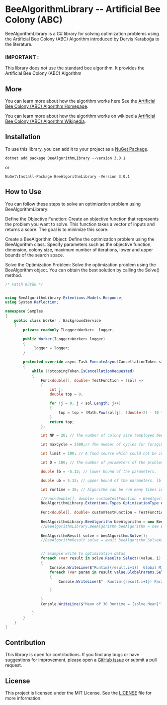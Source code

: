 

<h1>BeeAlgorithmLibrary -- Artificial Bee Colony (ABC)</h1>

<p>BeeAlgorithmLibrary is a C# library for solving optimization problems using the  Artificial Bee Colony (ABC) Algorithm introduced by Derviş Karaboğa to the literature.

<h3>IMPORTANT :</h3> This library does not use the standard bee algorithm.
It provides the Artificial Bee Colony (ABC) Algorithm </p>

<h2>More</h2>
<p>You can learn more about how the algorithm works here See the <a href="https://abc.erciyes.edu.tr/">Artificial Bee Colony (ABC) Algorithm Homepage</a>.</p>
<p>You can learn more about how the algorithm works on wikipedia <a href="https://en.wikipedia.org/wiki/Artificial_bee_colony_algorithm">Artificial Bee Colony (ABC) Algorithm Wikipedia</a>.</p>
<h2>Installation</h2>

<p>To use this library, you can add it to your project as a <a href="https://www.nuget.org/packages/BeeAlgorithmLibrary">NuGet Package</a>.</p>

<pre>
<code>dotnet add package BeeAlgorithmLibrary --version 3.0.1</code></pre>
or
<pre>
<code>NuGet\Install-Package BeeAlgorithmLibrary -Version 3.0.1</code>
</pre>

<h2>How to Use</h2>
You can follow these steps to solve an optimization problem using BeeAlgorithmLibrary:

Define the Objective Function: Create an objective function that represents the problem you want to solve. This function takes a vector of inputs and returns a score. The goal is to minimize this score.

Create a BeeAlgorithm Object: Define the optimization problem using the BeeAlgorithm class. Specify parameters such as the objective function, dimension, colony size, maximum number of iterations, lower and upper bounds of the search space.

Solve the Optimization Problem: Solve the optimization problem using the BeeAlgorithm object. You can obtain the best solution by calling the Solve() method.


```csharp
/* Fatih Kütük */


using BeeAlgorithmLibrary.Extentions.Models.Response;
using System.Reflection;

namespace Samples
{
    public class Worker : BackgroundService
    {
        private readonly ILogger<Worker> _logger;

        public Worker(ILogger<Worker> logger)
        {
            _logger = logger;
        }

        protected override async Task ExecuteAsync(CancellationToken stoppingToken)
        {
            while (!stoppingToken.IsCancellationRequested)
            {
                Func<double[], double> TestFunction = (sol) =>
                {
                    int j;
                    double top = 0;

                    for (j = 0; j < sol.Length; j++)
                    {
                        top = top + (Math.Pow(sol[j], (double)2) - 10 * Math.Cos(2 * Math.PI * sol[j]) + 10);
                    }
                    return top;
                };

                int NP = 20; // The number of colony size (employed bees+onlooker bees)

                int maxCycle = 2500;// The number of cycles for foraging {a stopping criteria}

                int limit = 100; // A food source which could not be improved through "limit" trials is abandoned by its employed bee

                int D = 100; // The number of parameters of the problem to be optimized

                double lb = -5.12; // lower bound of the parameters.

                double ub = 5.12; // upper bound of the parameters. lb and ub can be defined as arrays for the problems of which parameters have different bounds

                int runtime = 30; // Algorithm can be run many times in order to see its robustness

                //Func<double[], double> customTestFunction = BeeAlgorithmLibrary.Extentions.TestFunctions.Rastrigin; if u want test with global functions u can use extensions like this block
                BeeAlgorithmLibrary.Extentions.Types.OptimizationType optimizationType = BeeAlgorithmLibrary.Extentions.Types.OptimizationType.Minimize; // if u want minimize the function use Minimize, if u want maximize function use Maximize
               
                Func<double[], double> customTestFunction = TestFunction;
                
                BeeAlgorithmLibrary.BeeAlgorithm beeAlgorithm = new BeeAlgorithmLibrary.BeeAlgorithm(optimizationType, NP, maxCycle, limit, D, lb, ub, runtime,customTestFunction);
                //BeeAlgorithmLibrary.BeeAlgorithm beeAlgorithm = new BeeAlgorithmLibrary.BeeAlgorithm(optimizationType, NP, maxCycle, limit, D, lb, ub, runtime); if u dont give custom test function it will run with default Sphere function
                
                BeeAlgorithmResult solve = beeAlgorithm.Solve();
                //BeeAlgorithmResult solve = await beeAlgorithm.SolveAsync(); for async 


                // example write to optimization datas 
                foreach (var result in solve.Results.Select((value, i) => new { i, value }))
                {
                    Console.WriteLine($"Runtim({result.i+1})  Global Min  = {result.value.GlobalMin}");
                    foreach (var param in result.value.GlobalParams.Select((value, i) => new { i, value }))
                    {
                        Console.WriteLine($"  Runtim({result.i+1}) Param({param.i+1})  = {param.value}");

                    }

                }
                Console.WriteLine($"Mean of 30 Runtime = {solve.Mean}");

            }
        }
    }
}

```


<h2>Contribution</h2>

<p>This library is open for contributions. If you find any bugs or have suggestions for improvement, please open a <a href="https://github.com/example/example/issues">GitHub issue</a> or submit a pull request.</p>

<h2>License</h2>

<p>This project is licensed under the MIT License. See the <a href="LICENSE">LICENSE</a> file for more information.</p>


